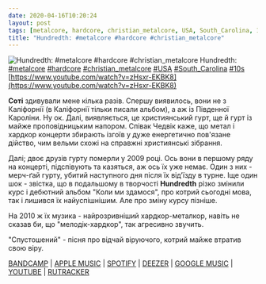 ```yaml
---
date: 2020-04-16T10:20:24
layout: post
tags: [metalcore, hardcore, christian_metalcore, USA, South_Carolina, 10s]
title: "Hundredth: #metalcore #hardcore #christian_metalcore"
---
```

![Hundredth: #metalcore #hardcore #christian_metalcore](https://i.ytimg.com/vi/zHsxr-EKBK8/maxresdefault.jpg)
Hundredth: [#metalcore](/tags/#metalcore) [#hardcore](/tags/#hardcore) [#christian_metalcore](/tags/#christian_metalcore) [#USA](/tags/#USA) [#South_Carolina](/tags/#South_Carolina) [#10s](/tags/#10s) [https://www.youtube.com/watch?v=zHsxr-EKBK8](https://www.youtube.com/watch?v=zHsxr-EKBK8)

**Соті** здивували мене кілька разів. Спершу виявилось, вони не з Каліфорнії (в Каліфорнії тільки писали альбом), а аж із Південної Кароліни. Ну ок. Далі, виявляється, це християнський гурт, ще й гурт із майже проповідницьким напором. Співак Чедвік каже, що метал і хардкор концерти збирають ізгоїв у дуже енергетично пов&#39;язане дійство, чим вельми схожі на справжні християнські зібрання.

Далі; двоє друзів гурту померли у 2009 році. Ось вони в першому ряду на концерті, підспівують та казяться, аж ось їх уже немає. Один з них - мерч-ґай гурту, убитий наступного дня після їх від&#39;їзду в турне. Іще один шок - звістка, що в подальшому в творчості **Hundredth** різко змінили курс і дебютний альбом &quot;Коли ми здамося&quot;, про котрий сьогодні мова, так і лишився їх найуспішнішим. Але про зміну курсу пізніше.

На 2010 ж їх музика - найрозривніший хардкор-металкор, навіть не сказав би, що &quot;мелодік-хардкор&quot;, так агресивно звучить.

&quot;Спустошений&quot; - пісня про відчай віруючого, котрий майже втратив свою віру.

[BANDCAMP](https://hundredth.bandcamp.com/album/when-will-we-surrender) | [APPLE MUSIC](https://music.apple.com/ru/album/when-will-we-surrender/924177331) | [SPOTIFY](https://open.spotify.com/album/0goba3bGJ2BHbK8hTpeEMz) | [DEEZER](https://www.deezer.com/album/8898771?utm_source=deezer&amp;utm_content=album-8898771&amp;utm_term=1601611822_1587021529&amp;utm_medium=web) | [GOOGLE MUSIC](https://play.google.com/music/m/B5vcssto67x2b7z7k5dvdu5hiv4?t=When_Will_We_Surrender_-_Hundredth) | [YOUTUBE](https://www.youtube.com/playlist?list=PLKAm0swRNcks2YM3q-SMEKmWewV3uWKnP) | [RUTRACKER](https://rutracker.org/forum/viewtopic.php?t=4006356)